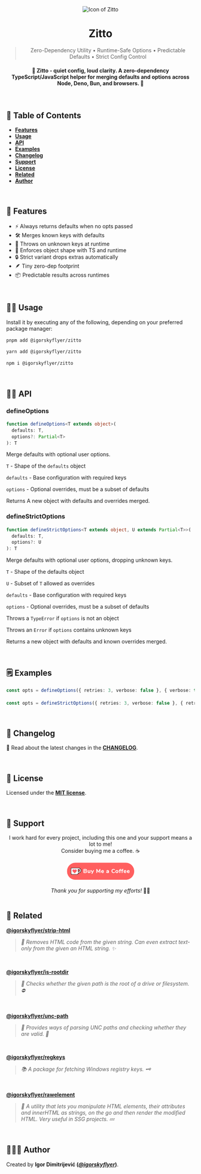 <div align="center">
  <img src="https://raw.githubusercontent.com/igorskyflyer/npm-zitto/main/media/zitto.png" alt="Icon of Zitto" width="256" height="256">
  <h1>Zitto</h1>
</div>

<blockquote align="center">
  Zero-Dependency Utility • Runtime-Safe Options • Predictable Defaults • Strict Config Control
</blockquote>

<h4 align="center">
  🤫 Zitto - quiet config, loud clarity. A zero-dependency TypeScript/JavaScript helper for merging defaults and options across Node, Deno, Bun, and browsers. 🍯
</h4>

<br>

## 📃 Table of Contents

- [**Features**](#-features)
- [**Usage**](#-usage)
- [**API**](#-api)
- [**Examples**](#️-examples)
- [**Changelog**](#-changelog)
- [**Support**](#-support)
- [**License**](#-license)
- [**Related**](#-related)
- [**Author**](#-author)

<br>

## 🤖 Features

- ⚡ Always returns defaults when no opts passed  
- 🛠 Merges known keys with defaults  
- 🚫 Throws on unknown keys at runtime  
- 🧩 Enforces object shape with TS and runtime  
- 🔒 Strict variant drops extras automatically  
- 🪶 Tiny zero-dep footprint  
- 📦 Predictable results across runtimes

<br>

## 🕵🏼 Usage

Install it by executing any of the following, depending on your preferred package manager:

```bash
pnpm add @igorskyflyer/zitto
```

```bash
yarn add @igorskyflyer/zitto
```

```bash
npm i @igorskyflyer/zitto
```

<br>

## 🤹🏼 API

### defineOptions

```ts
function defineOptions<T extends object>(
  defaults: T,
  options?: Partial<T>
): T
```  

Merge defaults with optional user options.  

`T` - Shape of the `defaults` object  

`defaults` - Base configuration with required keys  

`options` - Optional overrides, must be a subset of defaults  

Returns A new object with defaults and overrides merged.  

### defineStrictOptions

```ts
function defineStrictOptions<T extends object, U extends Partial<T>>(
  defaults: T,
  options?: U
): T
```  

Merge defaults with optional user options, dropping unknown keys.  

`T` - Shape of the defaults object  

`U` - Subset of `T` allowed as overrides  

`defaults` - Base configuration with required keys  

`options` - Optional overrides, must be a subset of defaults  

Throws a `TypeError` if `options` is not an object  

Throws an `Error` if `options` contains unknown keys  

Returns a new object with defaults and known overrides merged.

<br>

## 🗒️ Examples

```ts
const opts = defineOptions({ retries: 3, verbose: false }, { verbose: true }) // => { retries: 3, verbose: true }

const opts = defineStrictOptions({ retries: 3, verbose: false }, { retries: 5, extra: 'x' }) // => { retries: 5, verbose: false }  // 'extra' is dropped
```

<br>

## 📝 Changelog

📑 Read about the latest changes in the [**CHANGELOG**](https://github.com/igorskyflyer/npm-zitto/blob/main/CHANGELOG.md).

<br>

## 🪪 License

Licensed under the [**MIT license**](https://github.com/igorskyflyer/npm-zitto/blob/main/LICENSE).

<br>

## 💖 Support

<div align="center">
  I work hard for every project, including this one and your support means a lot to me!
  <br>
  Consider buying me a coffee. ☕
  <br>
  <br>
  <a href="https://ko-fi.com/igorskyflyer" target="_blank"><img src="https://raw.githubusercontent.com/igorskyflyer/igorskyflyer/main/assets/ko-fi.png" alt="Donate to igorskyflyer" width="180" height="46"></a>
  <br>
  <br>
  <em>Thank you for supporting my efforts!</em> 🙏😊
</div>

<br>

## 🧬 Related

[**@igorskyflyer/strip-html**](https://www.npmjs.com/package/@igorskyflyer/strip-html)

> _🥞 Removes HTML code from the given string. Can even extract text-only from the given an HTML string. ✨_

<br>

[**@igorskyflyer/is-rootdir**](https://www.npmjs.com/package/@igorskyflyer/is-rootdir)

> _🔼 Checks whether the given path is the root of a drive or filesystem. ⛔_

<br>

[**@igorskyflyer/unc-path**](https://www.npmjs.com/package/@igorskyflyer/unc-path)

> _🥽 Provides ways of parsing UNC paths and checking whether they are valid. 🎱_

<br>

[**@igorskyflyer/regkeys**](https://www.npmjs.com/package/@igorskyflyer/regkeys)

> _📚 A package for fetching Windows registry keys. 🗝_

<br>

[**@igorskyflyer/rawelement**](https://www.npmjs.com/package/@igorskyflyer/rawelement)

> _🐯 A utility that lets you manipulate HTML elements, their attributes and innerHTML as strings, on the go and then render the modified HTML. Very useful in SSG projects. 💤_

<br>

## 👨🏻‍💻 Author
Created by **Igor Dimitrijević ([*@igorskyflyer*](https://github.com/igorskyflyer/))**.

